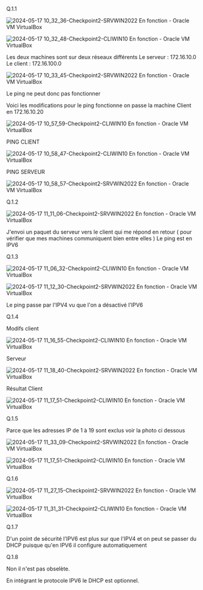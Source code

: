 Q.1.1

![2024-05-17 10_32_36-Checkpoint2-SRVWIN2022  En fonction  - Oracle VM VirtualBox](https://github.com/xYanis/TSSR-Checkpoint-2/assets/161461625/712f50db-f9b9-4c92-8730-8314590ba438)

![2024-05-17 10_32_48-Checkpoint2-CLIWIN10  En fonction  - Oracle VM VirtualBox](https://github.com/xYanis/TSSR-Checkpoint-2/assets/161461625/cbc441c5-47ef-4268-baff-f7f7aa66c247)

Les deux machines sont sur deux réseaux différents 
Le serveur : 172.16.10.0
Le client  : 172.16.100.0

![2024-05-17 10_33_45-Checkpoint2-SRVWIN2022  En fonction  - Oracle VM VirtualBox](https://github.com/xYanis/TSSR-Checkpoint-2/assets/161461625/9a1003b1-85a9-4de9-a07f-696dd9e699fa)

Le ping ne peut donc pas fonctionner 

Voici les modifications pour le ping fonctionne on passe la machine Client en 172.16.10.20 

![2024-05-17 10_57_59-Checkpoint2-CLIWIN10  En fonction  - Oracle VM VirtualBox](https://github.com/xYanis/TSSR-Checkpoint-2/assets/161461625/91b2c3e5-1900-40b9-9f1e-70f2ce34370c)

PING CLIENT

![2024-05-17 10_58_47-Checkpoint2-CLIWIN10  En fonction  - Oracle VM VirtualBox](https://github.com/xYanis/TSSR-Checkpoint-2/assets/161461625/4c76dd24-0362-4174-a32d-c87ad5d80948)

PING SERVEUR

![2024-05-17 10_58_57-Checkpoint2-SRVWIN2022  En fonction  - Oracle VM VirtualBox](https://github.com/xYanis/TSSR-Checkpoint-2/assets/161461625/e97403e4-2259-40b9-8630-8a28a7fd8d6d)


Q.1.2

![2024-05-17 11_11_06-Checkpoint2-SRVWIN2022  En fonction  - Oracle VM VirtualBox](https://github.com/xYanis/TSSR-Checkpoint-2/assets/161461625/0a286689-7fb6-4ede-a1a8-b294c66113d2)

J'envoi un paquet du serveur vers le client qui me répond en retour ( pour vérifier que mes machines communiquent bien entre elles )
Le ping est en IPV6

Q.1.3

![2024-05-17 11_06_32-Checkpoint2-CLIWIN10  En fonction  - Oracle VM VirtualBox](https://github.com/xYanis/TSSR-Checkpoint-2/assets/161461625/98966bd2-d839-44f5-a7dc-a97e826514ca)

![2024-05-17 11_12_30-Checkpoint2-SRVWIN2022  En fonction  - Oracle VM VirtualBox](https://github.com/xYanis/TSSR-Checkpoint-2/assets/161461625/454cafb9-5ea1-4d34-8ca2-9a96b34b1e3d)


Le ping passe par l'IPV4 vu que l'on a désactivé l'IPV6

Q.1.4

Modifs client

![2024-05-17 11_16_55-Checkpoint2-CLIWIN10  En fonction  - Oracle VM VirtualBox](https://github.com/xYanis/TSSR-Checkpoint-2/assets/161461625/8cb90822-a808-4bd1-bad1-158e6bf77145)

Serveur

![2024-05-17 11_18_40-Checkpoint2-SRVWIN2022  En fonction  - Oracle VM VirtualBox](https://github.com/xYanis/TSSR-Checkpoint-2/assets/161461625/85a2d15b-7932-4519-8f08-256eae5ed0ee)

Résultat Client

![2024-05-17 11_17_51-Checkpoint2-CLIWIN10  En fonction  - Oracle VM VirtualBox](https://github.com/xYanis/TSSR-Checkpoint-2/assets/161461625/9ded457c-1492-4630-a1b3-b7476cc5eecd)


Q.1.5

Parce que les adresses IP de 1 à 19 sont exclus voir la photo ci dessous 

![2024-05-17 11_33_09-Checkpoint2-SRVWIN2022  En fonction  - Oracle VM VirtualBox](https://github.com/xYanis/TSSR-Checkpoint-2/assets/161461625/99fea9c5-9ab8-489e-9e37-b592cac47339)

![2024-05-17 11_17_51-Checkpoint2-CLIWIN10  En fonction  - Oracle VM VirtualBox](https://github.com/xYanis/TSSR-Checkpoint-2/assets/161461625/284b0757-ed3b-49c6-af8f-de388a20bdd5)


Q.1.6

![2024-05-17 11_27_15-Checkpoint2-SRVWIN2022  En fonction  - Oracle VM VirtualBox](https://github.com/xYanis/TSSR-Checkpoint-2/assets/161461625/36f3d191-ae31-4566-9696-5fd109076875)

![2024-05-17 11_31_31-Checkpoint2-CLIWIN10  En fonction  - Oracle VM VirtualBox](https://github.com/xYanis/TSSR-Checkpoint-2/assets/161461625/d4a3b568-20d4-46f8-9e7a-de09477e3e1f)


Q.1.7 

D'un point de sécurité l'IPV6 est plus sur que l'IPV4 et on peut se passer du DHCP puisque qu'en IPV6 il configure automatiquement


Q.1.8

Non il n'est pas obselète. 

En intégrant le protocole IPV6 le DHCP est optionnel.






